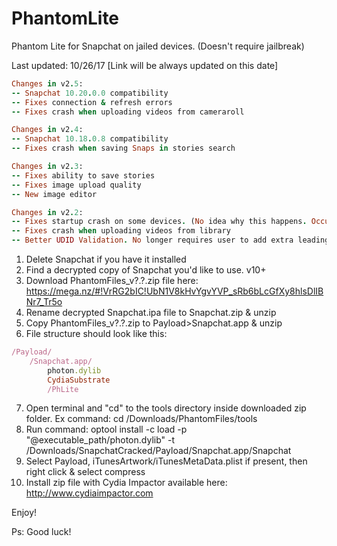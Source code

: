 # PhantomLite
Phantom Lite for Snapchat on jailed devices. (Doesn't require jailbreak)

Last updated: 10/26/17 [Link will be always updated on this date]


```ruby
Changes in v2.5:
-- Snapchat 10.20.0.0 compatibility
-- Fixes connection & refresh errors
-- Fixes crash when uploading videos from cameraroll

```
```ruby
Changes in v2.4:
-- Snapchat 10.18.0.8 compatibility
-- Fixes crash when saving Snaps in stories search

```
```ruby
Changes in v2.3:
-- Fixes ability to save stories
-- Fixes image upload quality
-- New image editor
```
```ruby
Changes in v2.2:
-- Fixes startup crash on some devices. (No idea why this happens. Occurs on 5c AFAIK)
-- Fixes crash when uploading videos from library
-- Better UDID Validation. No longer requires user to add extra leading 0's to the ECID. 
```
1. Delete Snapchat if you have it installed
2. Find a decrypted copy of Snapchat you'd like to use. v10+
3. Download PhantomFiles_v?.?.zip file here: https://mega.nz/#!VrRG2bIC!UbN1V8kHvYgvYVP_sRb6bLcGfXy8hlsDlIBNr7_Tr5o
4. Rename decrypted Snapchat.ipa file to Snapchat.zip & unzip
5. Copy PhantomFiles_v?.?.zip to Payload>Snapchat.app & unzip
6. File structure should look like this:
```ruby
/Payload/
	/Snapchat.app/
		photon.dylib
		CydiaSubstrate
		/PhLite
```
7. Open terminal and "cd" to the tools directory inside downloaded zip folder. Ex command: cd /Downloads/PhantomFiles/tools 
8. Run command: optool install -c load -p "@executable_path/photon.dylib" -t /Downloads/SnapchatCracked/Payload/Snapchat.app/Snapchat
9. Select Payload, iTunesArtwork/iTunesMetaData.plist if present, then right click & select compress
10. Install zip file with Cydia Impactor available here: http://www.cydiaimpactor.com

Enjoy!

Ps: Good luck!
